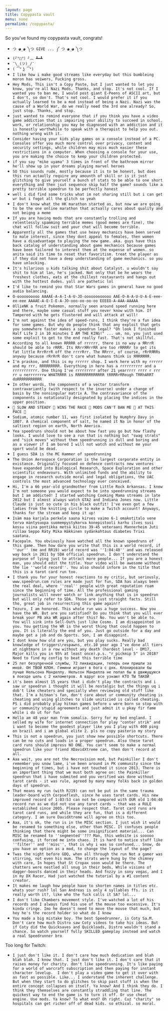 ```yaml
---
layout: page
title: Copypasta vault
menu: none
permalink: /copypasta/
---
```

So you've found my copypasta vault, congrats!

* ``つ ◕_◕ ༽つ GIVE ... ༼ つ ◕_◕ ༽つ``
* ``(╯°□°）╯︵ ┻━┻``
* ``¯\_(ツ)_/¯``
* ``( ͡° ͜ʖ ͡°)``
* ``I like how i make good streams like everyday but this bumbleing moron has veiwers, Fucking gross.``
* ``Hey Mods, This isn't a Copy Paste, but I just wanted to let you know, you're all Nazi Mods. Thanks, and stop. It's not cool. If I wanted you to ban me, I would post giant E-Peens of ASCII art, but I don't, so don't. That's not cool. I would prefer it if you actually learned to be a mod instead of being a Nazi. Nazi was the cause of a World War, do we really need the 3rd one already? So, just stop. Thanks, and stop.``
* ``just wanted to remind everyone that if you think you have a video game addiction that is impairing your ability to succeed in school, work, or relationship you may be diagnosed with an addiction and it is honestly worthwhile to speak with a therapist to help you out. nothing wrong with it.``
* ``Consider having your kids play games on a console instead of a PC. Consoles offer you much more control over privacy, content and security settings, while children may miss much easier these restrictions in a computer. When choosing a console for your use, you are making the choice to keep your children protected.``
* ``if you say "mike uyama" 3 times in front of the bathroom mirror he'll show up in your dreams playing marvel heroes``
* ``SO this sounds rude, mostly because it is to be honest, but does this run actaully require any amounth of skill or is it just glitching to give yourself a bunch of stats to be able to one short everything and then jsut sequence skip half the game? sounds like a pretty terrible speedrun to be perfectly honest``
* ``well i did find some tricks what im not sharing still but i can get wr but i fogot all the glitch so yeah``
* ``I don't know what the HK marathon started as, but now we are going to be the one online marathon that actually cares about quality and not beigng a meme``
* ``If you are having mods that are constantly trolling and relentlessly spamming terrible memes (good memes are fine), the chat will follow suit and your chat will become terrible.``
* ``Apparently all the games that use heavy mechanics have been served to male interest, since they dont appeal to females, then women have a disadvantage to playing the new game. aka. guys have this back catalog of understanding about game mechanics because games have been tailored to interest them at the expense of women. so anita said its time to reset that favoritism. treat the player as if they did not have a deep understanding of game mechanics. so you have unlocking.``
* ``It's hilarious u kids talking shit about Catalyst. u wouldn't say shit to him at lan, he's jacked. Not only that be he wears the freshest clothes, eats at the chillest restaurants and hangs out with the hottest dudes. yall are pathetic lol``
* ``I'd like to remind you that Star Wars games in general have no good audio balancing.``
* ``O-oooooooooo AAAAE-A-A-I-A-U-JO-oooooooooooo AAE-O-A-A-U-U-A-E-eee-ee-eee AAAAE-A-E-I-E-A-JO-ooo-oo-oo-oo EEEEO-A-AAA-AAAAA``
* ``OllieNK a fruit Pokemon, normally seen around speed running here and there, maybe some casual stuff you never know with him. If Tampered with he gets flustered and will attack at will!``
* ``I'm not against the idea of speed-runs, I think they're a fun idea for some games. But why do people think that any exploit that gets you somewhere faster makes a speedrun legal? "Oh look I finished Half Life 2 in 10 minutes I AM THE KING!" ... um, no, you just used some exploit to get to the end really fast. That's not skillful.``
* ``According to all known RRRRR of rrrrrr, there is no way a ЯRrrR should be able to rRRR. Its RRrrЯЯrrRR are too rRRRRr to get its fat little RrrRrrR off the rrrrRrr. The RRrrr, of course, rRrRЯRRs anyway because rRrRrR don't care what humans think is ЯЯRЯЯЯЯ.``
* ``I'm praskoo, and this is my rrrrrr shop. I work here with my rrrrrr and my rrr, RRRRRRRRR. Everything in here has a rrrrrrrrrr and a rrrrrrrrrrr. One thing I've rrrrrrrrr after 21 yearrrrr rrrr r rrr rr u nerrrrrrrw WHATRRRR is RRRRRRRRRRRRR tRRRRrRRough TRRhARRT doRRRRRRRRRRR``
* ``In other words, the components of a vector transform contravariantly (with respect to the inverse) under a change of basis by the nonsingular matrix A. The contravariance of the components is notationally designated by placing the indices in the upper position.``
* ``🐢 SLOW AND STEADY 🐢 WINS THE RACE 🐢 MODS CAN'T BAN ME 🐢 AT THIS PACE 🐢``
* ``Sodium, atomic number 11, was first isolated by Humphry Davy in 1807. A chemical component of salt, he named it Na in honor of the saltiest region on earth, North America.``
* ``Yea speedruns should not be about how fast you go but how flashy looks. I would love to see a run that is nothing but "swag strats" and "sick moves" without them speedrunning is dull and boring and as a viewer if I am bored I will not watch and without me your sport would be dead.``
* ``I guess SDA is the MC Hammer of speedrunning``
* ``The Union Aerospace Corporation is the largest corporate entity in existance. Originally focused on defence contracts new ventures have expanded into Biological Research, Space Exploration and other scientific endeavours. With unlimited funds and the ability to engage in research outside moral and legal obligations, the UAC controls the most advanced technology ever conceived.``
* ``Hi, I'm a 66 year-old grandmother from Little Rock Arkansas. I know I'm not someone you would expect to be into speedrunning streams but I am addicted! I started watching Cooking Mama streams in late 2012 but I almost always watch GTA2 and Indiana Jones now. Little Claude is just so cute in his black outfit! I've even got a few ladies from the knitting circle to make a Twitch account! Anyways, thanks for the stream and keep it up!``
* ``Isäm maa karjala perkele sauna kirves vaimo 6-1 omakotitalo vene terva mäntysuopa suomempystykorva konepistooli karhu ilves susi kossu viina pontikka metsä kiitos 39-45 veteraani Mannerheim Juti rillaa Seppo Räty Mika Häkkinen sydänkohtaus diabetes Trixi saatana.``
* ``Facepalm. You obviously have watched all the known speedruns of this game. Then how dare you write that this is a world record, if ''our'' (me and RR19) world record was ''1:04:40'' and was released way back in 2011 by SDA official speedrun. I don't understand the purpose of lying just to attract more people... If you are a honest man, you should edit the title. Your video will be awesome without the lie ''world record''. You also should inform in the title that this is a tarot card run too.``
* ``I thank you for your honest reactions to my critic, but seriously, www.speedrun.com rules are made just for fun, SDA has always been the real deal, where ''real'' people with great reputation roam since the beginning of time. All the professional gaming journalists will never watch or link anything that is in speedrun but will only refer to SDA. Those are just straight facts. Still tho, great job in resurrecting this game again!?``
* ``Tezuro, I am honored. This whole run was a huge success. Now you have the WR. But are you satisfied? Do you think that you will ever break your PB aka WR again after this? No. You won't be able to. You will sink into Sell-Out% just like Cosmo. I am disappointed in you. You getting the WR is the worst thing that could happen to you. It is literally the end of you. Just go outside for a day and maybe get a job and do Sports. Son, I am disappoint.``
* ``I dont know how old are you, but you play sucks. Really bad knowledge of triggers\respawns, etc.10 year ago I've done all tiers at nightmare in a row without any death (hardest level - DM17, Major kills you in 95% at least once).p.s. "r_pickmip 5" in 2018? Need to find my config to beat this terrible time``
* ``25 лет безупречной службы, 72 ликвидации, теперь они пришли за мной. ОН ТВОЙ КЛОН. Гемини играет в бога с днк. Клонировали бы лучше Нельсона Манделлу. Нельсон Манделла не попал бы в движущуюся в поезде цель с 2 километров. А вдруг все узнают КТО ТЫ ТАКОЙ``
* ``it's been almost 15 years that i didn't play the contracts and i saw ur speedrun i thought it will be nostalgic but the things uq i dob't like cheaters and specially when reviewing old stuff like that. I'm a hitman's fan, don't care about ur community cheating is cheating and using glitches to slide uniticied is called cheating. PS i did probably play hitman games before u were born so stop with ur community stupid agreements and just admit it u pkay fir fame while i do ut for fun``
* ``Hello am 48 year man from somalia. Sorry for my bed england. I selled my wife for internet connection for play "conter strik" and i want to become the goodest player like you I play with 400 ping on brazil and i am global elite 2. pls no copy pasterio my story``
* ``This is not a speedrun, you just show new possible shortcuts. There can be no cuts and loads in a proper speedrun. Also these tarot card runs should impress NO ONE. You can't seem to make a normal speedrun like your friend XDavidXtreme can, then don't record at all.``
* ``Aaa wait, you are not the Necrovision mod, but Painkiller I don't remember you snow lame, i've been around in PK community since the beginning of times, but i have not touched it since 2013. There is an important thing that we must both agree on: the Painkiller speedrun that i have submited and you verified was done without tarot cards - it was rule, agreed by many many folks back in golden days of speedrun.``
* ``That means my run (with RJ19) can not be put in the same trauma leader-board with Corpseflesh, since he uses tarot cards. His new improved record of 1:03:53 can not be compared with OUR old 1:04:40 record run as we did not use any tarot cards - that was a RULE established since 2005. Please respect that. Tarot card runs are tarot card runs, and while they are fun, that is a different category. I am sure DavidXtreme will agree on this too.``
* ``Aaa, it's ok, the run is in the MISC section. I just wish it would be renamed to something else, other than MISC. It confuses people thinking that there might be some insignificant material... Can MISC be renamed to ''segmented''??? Man, this website is sooooo confusing, it forced me into chaos. It is hard to notice stuff like ''filter'' and ''misc'', that is why i was so confused... Snow, do you have an option as a mod, to change the layout of the page?``
* ``Twas the night before GDQ, when all through the run Not a gamer was stirring, not even his mum. The strats were hung by the chimney with care, In hopes that St Cropax soon would be there. The chatters were nestled all snug in their beds, While visions of dagger-boosts danced in their heads. And fnzzy in sony vegas, and I in my DX Racer, Had just watched the tutorial by a #1 content creator.``
* ``It makes me laugh how people have to shorten names in titles etc. whats your rush? lol San Andreas is only 4 syllables ffs. is it really worth it?, like who the fuck calls it SA? lol...``
* ``I don't like Chambers movement style. I've watched a lot of his records and I always find his use of the mouse too excessive. It's kinda cringe. Imo he doesn't need to move the mouse that much, but hey he's the record holder so what do I know``
* ``You made a big mistake boy. The best Speedrunner, is Coty Sa.M. Don't care how much Distro saw Coty videos to take his ideas. But if Coty did the Quicksaves and Quickloads, Distro wouldn't stand a chance. So watch yourself fully SKILLED gameplay instead and watch a real Speedrunner bro``

Too long for Twitch:
* ``I just don't like it. I don't care how much dedication and blah blah blah. I know that. I just don't like it. I don't care that it raises money for charity. don't like speedrunning. It's like paying for a world of warcraft subscription and then paying for instant character levelup.  I don't play a video game to get it over with as fast as possible. Like... I understand the inherent challenge. But when they start to do glitches to skip past stuff is when the entire concept collapses on itself. Ya know? And I think they do. I think they themselves are constantly straddling that line. The quickest way to end the game is to turn it off. Or use cheat engine. Use mods. Ya know? To what end? Oh right. Cuz "charity" so hospitals can get richer off of dead kids. so ethical. so moral.``
